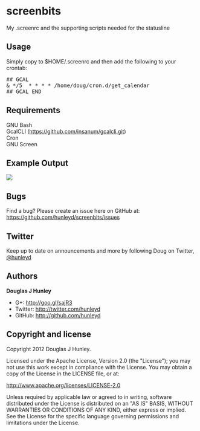 screenbits
==========

My .screenrc and the supporting scripts needed for the statusline

Usage
-----
Simply copy to $HOME/.screenrc and then add the following to your crontab:
<pre>
## GCAL
& */5  * * * * /home/doug/cron.d/get_calendar
## GCAL END
</pre>

Requirements
------------
GNU Bash
<br>GcalCLI (https://github.com/insanum/gcalcli.git)
<br>Cron
<br>GNU Screen

Example Output
--------------
<img src="https://raw.github.com/hunleyd/screenbits/master/screenrc.png" border=0>

Bugs
----
Find a bug? Please create an issue here on GitHub at:
https://github.com/hunleyd/screenbits/issues

Twitter
-------
Keep up to date on announcements and more by following Doug on Twitter, <a href="http://twitter.com/hunleyd">@hunleyd</a>

Authors
-------
**Douglas J Hunley**
+ G+: http://goo.gl/sajR3
+ Twitter: http://twitter.com/hunleyd
+ GitHub: http://github.com/hunleyd

Copyright and license
---------------------
Copyright 2012 Douglas J Hunley.

Licensed under the Apache License, Version 2.0 (the "License"); you may not use this work
except in compliance with the License. You may obtain a copy of the License in the
LICENSE file, or at:

http://www.apache.org/licenses/LICENSE-2.0

Unless required by applicable law or agreed to in writing, software distributed under the
License is distributed on an "AS IS" BASIS, WITHOUT WARRANTIES OR CONDITIONS OF ANY KIND,
either express or implied. See the License for the specific language governing
permissions and limitations under the License.
